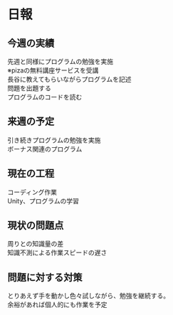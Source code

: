 
# 日報



## 今週の実績<br>
先週と同様にプログラムの勉強を実施<br>
※pizaの無料講座サービスを受講<br>
長谷に教えてもらいながらプログラムを記述<br>
問題を出題する<br>
プログラムのコードを読む<br>


## 来週の予定<br>
引き続きプログラムの勉強を実施<br>
ボーナス関連のプログラム<br>

## 現在の工程<br>
コーディング作業<br>
Unity、プログラムの学習<br>

## 現状の問題点<br>
周りとの知識量の差<br>
知識不測による作業スピードの遅さ<br>

## 問題に対する対策<br>
とりあえず手を動かし色々試しながら、勉強を継続する。<br>
余裕があれば個人的にも作業を予定<br>
